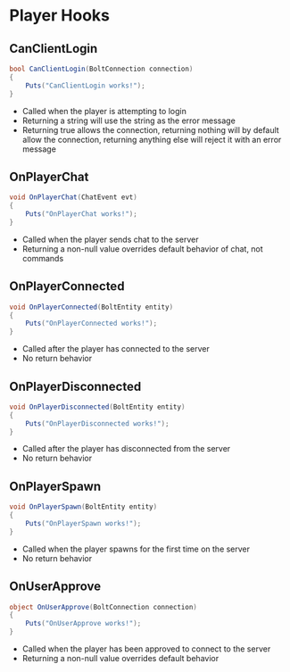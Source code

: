 # Player Hooks

## CanClientLogin

``` csharp
bool CanClientLogin(BoltConnection connection)
{
    Puts("CanClientLogin works!");
}
```

 * Called when the player is attempting to login
 * Returning a string will use the string as the error message
 * Returning true allows the connection, returning nothing will by default allow the connection, returning anything else will reject it with an error message

## OnPlayerChat

``` csharp
void OnPlayerChat(ChatEvent evt)
{
    Puts("OnPlayerChat works!");
}
```

 * Called when the player sends chat to the server
 * Returning a non-null value overrides default behavior of chat, not commands

## OnPlayerConnected

``` csharp
void OnPlayerConnected(BoltEntity entity)
{
    Puts("OnPlayerConnected works!");
}
```

 * Called after the player has connected to the server
 * No return behavior

## OnPlayerDisconnected

``` csharp
void OnPlayerDisconnected(BoltEntity entity)
{
    Puts("OnPlayerDisconnected works!");
}
```

 * Called after the player has disconnected from the server
 * No return behavior

## OnPlayerSpawn

``` csharp
void OnPlayerSpawn(BoltEntity entity)
{
    Puts("OnPlayerSpawn works!");
}
```

 * Called when the player spawns for the first time on the server
 * No return behavior

## OnUserApprove

``` csharp
object OnUserApprove(BoltConnection connection)
{
    Puts("OnUserApprove works!");
}
```

 * Called when the player has been approved to connect to the server
 * Returning a non-null value overrides default behavior

